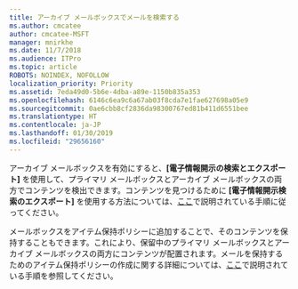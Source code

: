 ```yaml
---
title: アーカイブ メールボックスでメールを検索する
ms.author: cmcatee
author: cmcatee-MSFT
manager: mnirkhe
ms.date: 11/7/2018
ms.audience: ITPro
ms.topic: article
ROBOTS: NOINDEX, NOFOLLOW
localization_priority: Priority
ms.assetid: 7eda49d0-5b6e-4dba-a89e-1150b835a353
ms.openlocfilehash: 6146c6ea9c6a67ab03f8cda7e1fae627698a05e9
ms.sourcegitcommit: 0ae6cbb8cf2836da98300767ed81b411d6551bee
ms.translationtype: HT
ms.contentlocale: ja-JP
ms.lasthandoff: 01/30/2019
ms.locfileid: "29656160"
---
```

アーカイブ メールボックスを有効にすると、**[電子情報開示の検索とエクスポート]** を使用して、プライマリ メールボックスとアーカイブ メールボックスの両方でコンテンツを検出できます。コンテンツを見つけるために **[電子情報開示検索のエクスポート]** を使用する方法については、[ここ](https://docs.microsoft.com/office365/securitycompliance/export-search-results)で説明されている手順に従ってください。
  
メールボックスをアイテム保持ポリシーに追加することで、そのコンテンツを保持することもできます。これにより、保留中のプライマリ メールボックスとアーカイブ メールボックスの両方にコンテンツが配置されます。メールを保持するためのアイテム保持ポリシーの作成に関する詳細については、[ここ](https://docs.microsoft.com/Office365/securitycompliance/retention-policies)で説明されている手順を参照してください。
  

